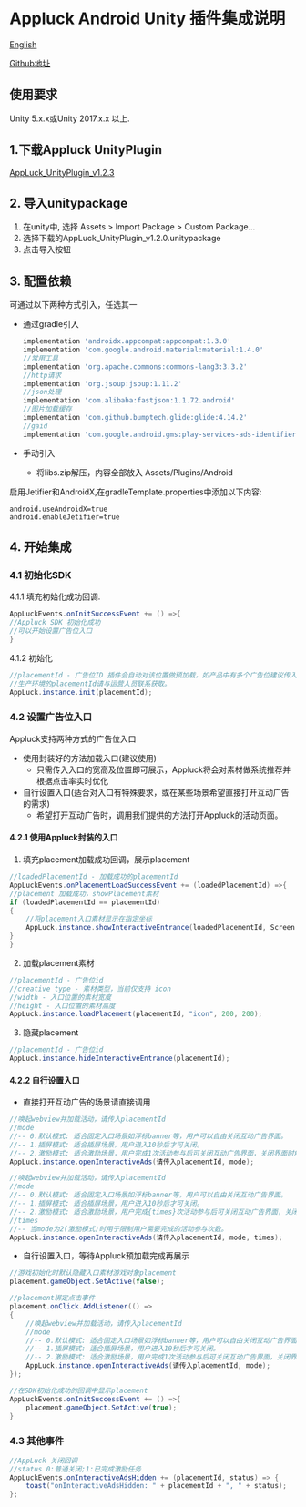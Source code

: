 Appluck Android Unity 插件集成说明
=========
[English](https://github.com/jxsong1989/Appluck_SDK_Unity/blob/master/README.md)
<br/>

[Github地址](https://github.com/jxsong1989/Appluck_SDK_Unity)
<br/>


使用要求
--------
Unity 5.x.x或Unity 2017.x.x 以上.

## 1.下载Appluck UnityPlugin
 [AppLuck_UnityPlugin_v1.2.3][alup]

## 2. 导入unitypackage
1. 在unity中, 选择 Assets > Import Package > Custom Package…
2. 选择下载的AppLuck_UnityPlugin_v1.2.0.unitypackage
3. 点击导入按钮

## 3. 配置依赖
可通过以下两种方式引入，任选其一

* 通过gradle引入

  ```groovy
  implementation 'androidx.appcompat:appcompat:1.3.0'
  implementation 'com.google.android.material:material:1.4.0'
  //常用工具
  implementation 'org.apache.commons:commons-lang3:3.3.2'
  //http请求
  implementation 'org.jsoup:jsoup:1.11.2'
  //json处理
  implementation 'com.alibaba:fastjson:1.1.72.android'
  //图片加载缓存
  implementation 'com.github.bumptech.glide:glide:4.14.2'
  //gaid
  implementation 'com.google.android.gms:play-services-ads-identifier:18.0.1'
  ```

 * 手动引入

   * 将libs.zip解压，内容全部放入 Assets/Plugins/Android

启用Jetifier和AndroidX,在gradleTemplate.properties中添加以下内容:
  ```
  android.useAndroidX=true
  android.enableJetifier=true 
  ```

## 4. 开始集成

### 4.1 初始化SDK

4.1.1 填充初始化成功回调.

  ```c#
AppLuckEvents.onInitSuccessEvent += () =>{
  //Appluck SDK 初始化成功
  //可以开始设置广告位入口
}
  ```

4.1.2 初始化

  ```c#
//placementId - 广告位ID 插件会自动对该位置做预加载，如产品中有多个广告位建议传入最重要即预期曝光最多的广告位ID。
//生产环境的placementId请与运营人员联系获取。
AppLuck.instance.init(placementId);
  ```

### 4.2 设置广告位入口

Appluck支持两种方式的广告位入口

- 使用封装好的方法加载入口(建议使用)
  - 只需传入入口的宽高及位置即可展示，Appluck将会对素材做系统推荐并根据点击率实时优化
- 自行设置入口(适合对入口有特殊要求，或在某些场景希望直接打开互动广告的需求)
  - 希望打开互动广告时，调用我们提供的方法打开Appluck的活动页面。

#### 4.2.1 使用Appluck封装的入口

1. 填充placement加载成功回调，展示placement

  ```c#
//loadedPlacementId - 加载成功的placementId
AppLuckEvents.onPlacementLoadSuccessEvent += (loadedPlacementId) =>{
  //placement 加载成功，showPlacement素材
  if (loadedPlacementId == placementId)
  {
      //将placement入口素材显示在指定坐标
      AppLuck.instance.showInteractiveEntrance(loadedPlacementId, Screen.height - 800, Screen.width - 600);
  }
}
  ```

2. 加载placement素材

  ```c#
//placementId - 广告位id
//creative type - 素材类型，当前仅支持 icon
//width - 入口位置的素材宽度
//height - 入口位置的素材高度
AppLuck.instance.loadPlacement(placementId, "icon", 200, 200);
  ```

3. 隐藏placement

 ```c#
//placementId - 广告位id
AppLuck.instance.hideInteractiveEntrance(placementId);
  ```


#### 4.2.2 自行设置入口

- 直接打开互动广告的场景请直接调用

```c#
//唤起webview并加载活动，请传入placementId
//mode 
//-- 0.默认模式: 适合固定入口场景如浮标banner等，用户可以自由关闭互动广告界面。
//-- 1.插屏模式: 适合插屏场景，用户进入10秒后才可关闭。
//-- 2.激励模式: 适合激励场景，用户完成1次活动参与后可关闭互动广告界面，关闭界面时触发激励回调。
AppLuck.instance.openInteractiveAds(请传入placementId, mode);

//唤起webview并加载活动，请传入placementId
//mode 
//-- 0.默认模式: 适合固定入口场景如浮标banner等，用户可以自由关闭互动广告界面。
//-- 1.插屏模式: 适合插屏场景，用户进入10秒后才可关闭。
//-- 2.激励模式: 适合激励场景，用户完成{times}次活动参与后可关闭互动广告界面，关闭界面时触发激励回调。
//times
//-- 当mode为2(激励模式)时用于限制用户需要完成的活动参与次数。
AppLuck.instance.openInteractiveAds(请传入placementId, mode, times);
```

- 自行设置入口，等待Appluck预加载完成再展示

```c#
//游戏初始化时默认隐藏入口素材游戏对象placement
placement.gameObject.SetActive(false);

//placement绑定点击事件
placement.onClick.AddListener(() =>
{
    //唤起webview并加载活动，请传入placementId
    //mode 
    //-- 0.默认模式: 适合固定入口场景如浮标banner等，用户可以自由关闭互动广告界面。
    //-- 1.插屏模式: 适合插屏场景，用户进入10秒后才可关闭。
    //-- 2.激励模式: 适合激励场景，用户完成1次活动参与后可关闭互动广告界面，关闭界面时触发激励回调。
    AppLuck.instance.openInteractiveAds(请传入placementId, mode);
});

//在SDK初始化成功的回调中显示placement
AppLuckEvents.onInitSuccessEvent += () =>{
    placement.gameObject.SetActive(true);
}
```

### 4.3 其他事件
```c#
//AppLuck 关闭回调
//status 0:普通关闭;1:已完成激励任务
AppLuckEvents.onInteractiveAdsHidden += (placementId, status) => {
	toast("onInteractiveAdsHidden: " + placementId + ", " + status);
};
```

[alup]: https://github.com/jxsong1989/Appluck_SDK_Unity/releases/tag/v1.2.3
